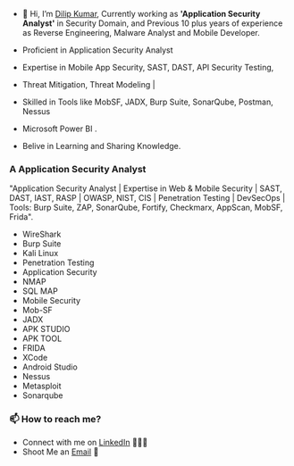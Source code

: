 - 👋 Hi, I’m [Dilip Kumar](www.linkedin.com/in/dilipkumar21), Currently working as <b>'Application Security Analyst'</b> in Security Domain, and Previous 10 plus years of experience as Reverse Engineering, Malware Analyst and Mobile Developer. 

- Proficient in Application Security Analyst
- Expertise in Mobile App Security, SAST, DAST, API Security Testing,
- Threat Mitigation, Threat Modeling |
- Skilled in Tools like MobSF, JADX, Burp Suite, SonarQube, Postman, Nessus
- Microsoft Power BI .
- Belive in Learning and Sharing Knowledge.

### A Application Security Analyst

"Application Security Analyst | Expertise in Web & Mobile Security | SAST, DAST, IAST, RASP | OWASP, NIST, CIS | Penetration Testing | DevSecOps | Tools: Burp Suite, ZAP, SonarQube, Fortify, Checkmarx, AppScan, MobSF, Frida".
- WireShark
- Burp Suite
- Kali Linux
- Penetration Testing
- Application Security
- NMAP
- SQL MAP
- Mobile Security
- Mob-SF
- JADX
- APK STUDIO
- APK TOOL
- FRIDA
- XCode
- Android Studio
- Nessus
- Metasploit
- Sonarqube

### 📫 How to reach me?

 - Connect with me on [LinkedIn](www.linkedin.com/in/dilipkumar21) 👨🏻‍💻
 - Shoot Me an [Email](mailto:dilip.web7@gmail.com) 💌

